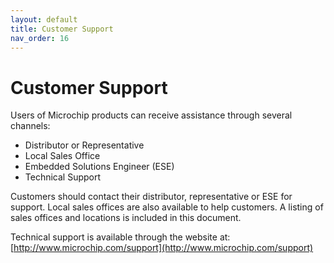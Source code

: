 ```yaml
---
layout: default
title: Customer Support
nav_order: 16
---
```


# Customer Support

Users of Microchip products can receive assistance through several channels:

-   Distributor or Representative
-   Local Sales Office
-   Embedded Solutions Engineer \(ESE\)
-   Technical Support

Customers should contact their distributor, representative or ESE for support. Local sales offices are also available to help customers. A listing of sales offices and locations is included in this document.

Technical support is available through the website at: [http://www.microchip.com/support](http://www.microchip.com/support)

